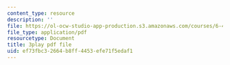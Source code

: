 ```yaml
---
content_type: resource
description: ''
file: https://ol-ocw-studio-app-production.s3.amazonaws.com/courses/6-451-principles-of-digital-communication-ii-spring-2005/ef73fbc32664b8ff4453efe71f5edaf1_vXB3QmTg8YQ.pdf
file_type: application/pdf
resourcetype: Document
title: 3play pdf file
uid: ef73fbc3-2664-b8ff-4453-efe71f5edaf1
---
```

